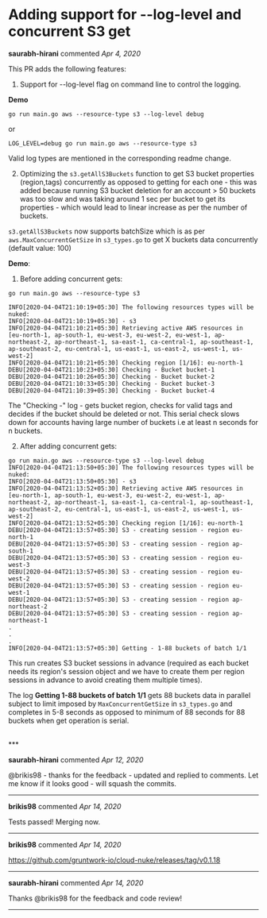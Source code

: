 # Adding support for --log-level and concurrent S3 get

**saurabh-hirani** commented *Apr 4, 2020*

This PR adds the following features:

1. Support for --log-level flag on command line to control the logging.

**Demo**

```
go run main.go aws --resource-type s3 --log-level debug
```

or 

```
LOG_LEVEL=debug go run main.go aws --resource-type s3
```

Valid log types are mentioned in the corresponding readme change. 


2. Optimizing the `s3.getAllS3Buckets` function to get S3 bucket properties (region,tags) concurrently as opposed to getting for each one - this was added because running S3 bucket deletion for an account > 50 buckets was too slow and was taking around 1 sec per bucket to get its properties - which would lead to linear increase as per the number of buckets. 

`s3.getAllS3Buckets` now supports batchSize which is as per `aws.MaxConcurrentGetSize` in `s3_types.go` to get X buckets data concurrently (default value: 100)

**Demo**:

1. Before adding concurrent gets:

```
go run main.go aws --resource-type s3

INFO[2020-04-04T21:10:19+05:30] The following resources types will be nuked:
INFO[2020-04-04T21:10:19+05:30] - s3
INFO[2020-04-04T21:10:21+05:30] Retrieving active AWS resources in [eu-north-1, ap-south-1, eu-west-3, eu-west-2, eu-west-1, ap-northeast-2, ap-northeast-1, sa-east-1, ca-central-1, ap-southeast-1, ap-southeast-2, eu-central-1, us-east-1, us-east-2, us-west-1, us-west-2]
INFO[2020-04-04T21:10:21+05:30] Checking region [1/16]: eu-north-1
DEBU[2020-04-04T21:10:23+05:30] Checking - Bucket bucket-1
DEBU[2020-04-04T21:10:26+05:30] Checking - Bucket bucket-2
DEBU[2020-04-04T21:10:33+05:30] Checking - Bucket bucket-3
DEBU[2020-04-04T21:10:39+05:30] Checking - Bucket bucket-4
```

The "Checking -" log - gets bucket region, checks for valid tags and decides if the bucket should be deleted or not. This serial check slows down for accounts having large number of buckets i.e at least n seconds for n buckets.

2. After adding concurrent gets:

```
go run main.go aws --resource-type s3 --log-level debug
INFO[2020-04-04T21:13:50+05:30] The following resources types will be nuked:
INFO[2020-04-04T21:13:50+05:30] - s3
INFO[2020-04-04T21:13:52+05:30] Retrieving active AWS resources in [eu-north-1, ap-south-1, eu-west-3, eu-west-2, eu-west-1, ap-northeast-2, ap-northeast-1, sa-east-1, ca-central-1, ap-southeast-1, ap-southeast-2, eu-central-1, us-east-1, us-east-2, us-west-1, us-west-2]
INFO[2020-04-04T21:13:52+05:30] Checking region [1/16]: eu-north-1
DEBU[2020-04-04T21:13:57+05:30] S3 - creating session - region eu-north-1
DEBU[2020-04-04T21:13:57+05:30] S3 - creating session - region ap-south-1
DEBU[2020-04-04T21:13:57+05:30] S3 - creating session - region eu-west-3
DEBU[2020-04-04T21:13:57+05:30] S3 - creating session - region eu-west-2
DEBU[2020-04-04T21:13:57+05:30] S3 - creating session - region eu-west-1
DEBU[2020-04-04T21:13:57+05:30] S3 - creating session - region ap-northeast-2
DEBU[2020-04-04T21:13:57+05:30] S3 - creating session - region ap-northeast-1
.
.
.
INFO[2020-04-04T21:13:57+05:30] Getting - 1-88 buckets of batch 1/1
```

This run creates S3 bucket sessions in advance (required as each bucket needs its region's session object and we have to create them per region sessions in advance to avoid creating them multiple times).

The log **Getting 1-88 buckets of batch 1/1** gets 88 buckets data in parallel subject to limit imposed by `MaxConcurrentGetSize` in `s3_types.go` and completes in 5-8 seconds as opposed to minimum of 88 seconds for 88 buckets when get operation is serial. 

 
<br />
***


**saurabh-hirani** commented *Apr 12, 2020*

@brikis98 - thanks for the feedback - updated and replied to comments. Let me know if it looks good - will squash the commits. 
***

**brikis98** commented *Apr 14, 2020*

Tests passed! Merging now.
***

**brikis98** commented *Apr 14, 2020*

https://github.com/gruntwork-io/cloud-nuke/releases/tag/v0.1.18
***

**saurabh-hirani** commented *Apr 14, 2020*

Thanks @brikis98 for the feedback and code review! 
***

